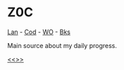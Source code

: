 
Z0C
======

[Lan](https://github.com/ttltrk/ELSE/blob/master/LAN/ENG/LAN.MD) -
[Cod](https://github.com/ttltrk/PRG/blob/master/CODING.MD) -
[WO](https://github.com/ttltrk/ELSE/blob/master/PWR/PWR.MD) -
[Bks](https://github.com/ttltrk/BKS/blob/master/README.MD)

Main source about my daily progress.

[<<>>](http://ttltrk.net/)
